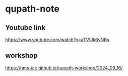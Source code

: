 # qupath-note

## Youtube link
https://www.youtube.com/watch?v=aTVfJk6yNKs

## workshop
https://hms-iac.github.io/qupath-workshop/2024_09_16/
